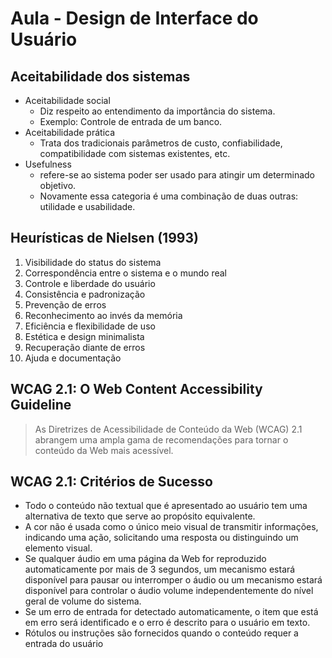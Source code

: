 # Aula - Design de Interface do Usuário

## Aceitabilidade dos sistemas

- Aceitabilidade social
  - Diz respeito ao entendimento da importância do sistema.
  - Exemplo: Controle de entrada de um banco.
- Aceitabilidade prática
  - Trata dos tradicionais parâmetros de custo, confiabilidade, compatibilidade com sistemas existentes, etc.
- Usefulness
  - refere-se ao sistema poder ser usado para atingir um determinado objetivo.
  - Novamente essa categoria é uma combinação de duas outras: utilidade e usabilidade.

## Heurísticas de Nielsen (1993)

1. Visibilidade do status do sistema
2. Correspondência entre o sistema e o mundo real
3. Controle e liberdade do usuário
4. Consistência e padronização
5. Prevenção de erros
6. Reconhecimento ao invés da memória
7. Eficiência e flexibilidade de uso
8. Estética e design minimalista
9. Recuperação diante de erros
10. Ajuda e documentação

## WCAG 2.1: O Web Content Accessibility Guideline

> As Diretrizes de Acessibilidade de Conteúdo da Web (WCAG) 2.1 abrangem uma ampla gama de recomendações para tornar o conteúdo da Web mais acessível.

## WCAG 2.1: Critérios de Sucesso

- Todo o conteúdo não textual que é apresentado ao usuário tem uma alternativa de texto que serve ao propósito equivalente.
- A cor não é usada como o único meio visual de transmitir informações, indicando uma ação, solicitando uma resposta ou distinguindo um elemento visual.
- Se qualquer áudio em uma página da Web for reproduzido automaticamente por mais de 3 segundos, um mecanismo estará disponível para pausar ou interromper o áudio ou um mecanismo estará disponível para controlar o áudio volume independentemente do nível geral de volume do sistema.
- Se um erro de entrada for detectado automaticamente, o item que está em erro será identificado e o erro é descrito para o usuário em texto.
- Rótulos ou instruções são fornecidos quando o conteúdo requer a entrada do usuário
